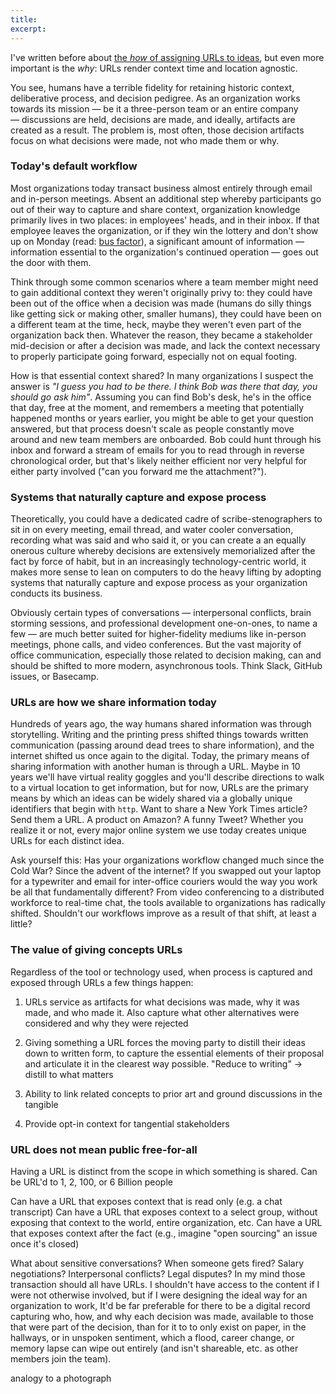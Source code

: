 ```yaml
---
title:
excerpt:
---
```


I've written before about [the *how* of assigning URLs to ideas](http://ben.balter.com/2014/10/07/expose-process-through-urls/), but even more important is the *why*: URLs render context time and location agnostic.

You see, humans have a terrible fidelity for retaining historic context, deliberative process, and decision pedigree. As an organization works towards its mission — be it a three-person team or an entire company — discussions are held, decisions are made, and ideally, artifacts are created as a result. The problem is, most often, those decision artifacts focus on what decisions were made, not who made them or why.

### Today's default workflow

Most organizations today transact business almost entirely through email and in-person meetings. Absent an additional step whereby participants go out of their way to capture and share context, organization knowledge primarily lives in two places: in employees' heads, and in their inbox. If that employee leaves the organization, or if they win the lottery and don't show up on Monday (read: [bus factor](https://en.wikipedia.org/wiki/Bus_factor)), a significant amount of information — information essential to the organization's continued operation — goes out the door with them.

Think through some common scenarios where a team member might need to gain additional context they weren't originally privy to: they could have been out of the office when a decision was made (humans do silly things like getting sick or making other, smaller humans), they could have been on a different team at the time, heck, maybe they weren't even part of the organization back then. Whatever the reason, they became a stakeholder mid-decision or after a decision was made, and lack the context necessary to properly participate going forward, especially not on equal footing.

How is that essential context shared? In many organizations I suspect the answer is *"I guess you had to be there. I think Bob was there that day, you should go ask him"*. Assuming you can find Bob's desk, he's in the office that day, free at the moment, and remembers a meeting that potentially happened months or years earlier, you might be able to get your question answered, but that process doesn't scale as people constantly move around and new team members are onboarded. Bob could hunt through his inbox and forward a stream of emails for you to read through in reverse chronological order, but that's likely neither efficient nor very helpful for either party involved ("can you forward me the attachment?").

### Systems that naturally capture and expose process

Theoretically, you could have a dedicated cadre of scribe-stenographers to sit in on every meeting, email thread, and water cooler conversation, recording what was said and who said it, or you can create a an equally onerous culture whereby decisions are extensively memorialized after the fact by force of habit, but in an increasingly technology-centric world, it makes more sense to lean on computers to do the heavy lifting by adopting systems that naturally capture and expose process as your organization conducts its business.

Obviously certain types of conversations — interpersonal conflicts, brain storming sessions, and professional development one-on-ones, to name a few — are much better suited for higher-fidelity mediums like in-person meetings, phone calls, and video conferences. But the vast majority of office communication, especially those related to decision making, can and should be shifted to more modern, asynchronous tools. Think Slack, GitHub issues, or Basecamp.

### URLs are how we share information today

Hundreds of years ago, the way humans shared information was through storytelling. Writing and the printing press shifted things towards written communication (passing around dead trees to share information), and the internet shifted us once again to the digital. Today, the primary means of sharing information with another human is through a URL. Maybe in 10 years we'll have virtual reality goggles and you'll describe directions to walk to a virtual location to get information, but for now, URLs are the primary means by which an ideas can be widely shared via a globally unique identifiers that begin with `http`. Want to share a New York Times article? Send them a URL. A product on Amazon? A funny Tweet? Whether you realize it or not, every major online system we use today creates unique URLs for each distinct idea.

Ask yourself this: Has your organizations workflow changed much since the Cold War? Since the advent of the internet? If you swapped out your laptop for a typewriter and email for inter-office couriers would the way you work be all that fundamentally different? From video conferencing to a distributed workforce to real-time chat, the tools available to organizations has radically shifted. Shouldn't our workflows improve as a result of that shift, at least a little?

### The value of giving concepts URLs

Regardless of the tool or technology used, when process is captured and exposed through URLs a few things happen:

1. URLs service as artifacts for what decisions was made, why it was made, and who made it. Also capture what other alternatives were considered and why they were rejected

2. Giving something a URL forces the moving party to distill their ideas down to written form, to capture the essential elements of their proposal and articulate it in the clearest way possible. "Reduce to writing" -> distill to what matters

3. Ability to link related concepts to prior art and ground discussions in the tangible

4. Provide opt-in context for tangential stakeholders

### URL does not mean public free-for-all

Having a URL is distinct from the scope in which something is shared. Can be URL'd to 1, 2, 100, or 6 Billion people

Can have a URL that exposes context that is read only (e.g. a chat transcript)
Can have a URL that exposes context to a select group, without exposing that context to the world, entire organization, etc.
Can have a URL that exposes context after the fact (e.g., imagine "open sourcing" an issue once it's closed)

What about sensitive conversations? When someone gets fired? Salary negotiations? Interpersonal conflicts? Legal disputes? In my mind those transaction should all have URLs. I shouldn't have access to the content if I were not otherwise involved, but if I were designing the ideal way for an organization to work, It'd be far preferable for there to be a digital record capturing who, how, and why each decision was made, available to those that were part of the decision, than for it to to only exist on paper, in the hallways, or in unspoken sentiment, which a flood, career change, or memory lapse can wipe out entirely (and isn't shareable, etc. as other members join the team).

analogy to a photograph

